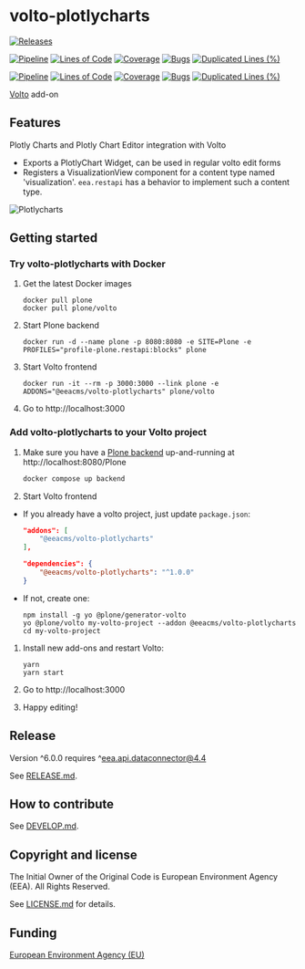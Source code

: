 # volto-plotlycharts

[![Releases](https://img.shields.io/github/v/release/eea/volto-plotlycharts)](https://github.com/eea/volto-plotlycharts/releases)

[![Pipeline](https://ci.eionet.europa.eu/buildStatus/icon?job=volto-addons%2Fvolto-plotlycharts%2Fmaster&subject=master)](https://ci.eionet.europa.eu/view/Github/job/volto-addons/job/volto-plotlycharts/job/master/display/redirect)
[![Lines of Code](https://sonarqube.eea.europa.eu/api/project_badges/measure?project=volto-plotlycharts-master&metric=ncloc)](https://sonarqube.eea.europa.eu/dashboard?id=volto-plotlycharts-master)
[![Coverage](https://sonarqube.eea.europa.eu/api/project_badges/measure?project=volto-plotlycharts-master&metric=coverage)](https://sonarqube.eea.europa.eu/dashboard?id=volto-plotlycharts-master)
[![Bugs](https://sonarqube.eea.europa.eu/api/project_badges/measure?project=volto-plotlycharts-master&metric=bugs)](https://sonarqube.eea.europa.eu/dashboard?id=volto-plotlycharts-master)
[![Duplicated Lines (%)](https://sonarqube.eea.europa.eu/api/project_badges/measure?project=volto-plotlycharts-master&metric=duplicated_lines_density)](https://sonarqube.eea.europa.eu/dashboard?id=volto-plotlycharts-master)

[![Pipeline](https://ci.eionet.europa.eu/buildStatus/icon?job=volto-addons%2Fvolto-plotlycharts%2Fdevelop&subject=develop)](https://ci.eionet.europa.eu/view/Github/job/volto-addons/job/volto-plotlycharts/job/develop/display/redirect)
[![Lines of Code](https://sonarqube.eea.europa.eu/api/project_badges/measure?project=volto-plotlycharts-develop&metric=ncloc)](https://sonarqube.eea.europa.eu/dashboard?id=volto-plotlycharts-develop)
[![Coverage](https://sonarqube.eea.europa.eu/api/project_badges/measure?project=volto-plotlycharts-develop&metric=coverage)](https://sonarqube.eea.europa.eu/dashboard?id=volto-plotlycharts-develop)
[![Bugs](https://sonarqube.eea.europa.eu/api/project_badges/measure?project=volto-plotlycharts-develop&metric=bugs)](https://sonarqube.eea.europa.eu/dashboard?id=volto-plotlycharts-develop)
[![Duplicated Lines (%)](https://sonarqube.eea.europa.eu/api/project_badges/measure?project=volto-plotlycharts-develop&metric=duplicated_lines_density)](https://sonarqube.eea.europa.eu/dashboard?id=volto-plotlycharts-develop)

[Volto](https://github.com/plone/volto) add-on

## Features

Plotly Charts and Plotly Chart Editor integration with Volto

- Exports a PlotlyChart Widget, can be used in regular volto edit forms
- Registers a VisualizationView component for a content type named
  'visualization'. `eea.restapi` has a behavior to implement such a content
  type.

![Plotlycharts](https://raw.githubusercontent.com/eea/volto-plotlycharts/master/docs/volto-plotlycharts.gif)

## Getting started

### Try volto-plotlycharts with Docker

1. Get the latest Docker images

   ```
   docker pull plone
   docker pull plone/volto
   ```

1. Start Plone backend

   ```
   docker run -d --name plone -p 8080:8080 -e SITE=Plone -e PROFILES="profile-plone.restapi:blocks" plone
   ```

1. Start Volto frontend

   ```
   docker run -it --rm -p 3000:3000 --link plone -e ADDONS="@eeacms/volto-plotlycharts" plone/volto
   ```

1. Go to http://localhost:3000

### Add volto-plotlycharts to your Volto project

1. Make sure you have a [Plone backend](https://plone.org/download) up-and-running at http://localhost:8080/Plone

   ```Bash
   docker compose up backend
   ```

1. Start Volto frontend

- If you already have a volto project, just update `package.json`:

  ```JSON
  "addons": [
      "@eeacms/volto-plotlycharts"
  ],

  "dependencies": {
      "@eeacms/volto-plotlycharts": "^1.0.0"
  }
  ```

- If not, create one:

  ```
  npm install -g yo @plone/generator-volto
  yo @plone/volto my-volto-project --addon @eeacms/volto-plotlycharts
  cd my-volto-project
  ```

1. Install new add-ons and restart Volto:

   ```
   yarn
   yarn start
   ```

1. Go to http://localhost:3000

1. Happy editing!

## Release

Version ^6.0.0 requires ^eea.api.dataconnector@4.4

See [RELEASE.md](https://github.com/eea/volto-plotlycharts/blob/master/RELEASE.md).

## How to contribute

See [DEVELOP.md](https://github.com/eea/volto-plotlycharts/blob/master/DEVELOP.md).

## Copyright and license

The Initial Owner of the Original Code is European Environment Agency (EEA).
All Rights Reserved.

See [LICENSE.md](https://github.com/eea/volto-plotlycharts/blob/master/LICENSE.md) for details.

## Funding

[European Environment Agency (EU)](http://eea.europa.eu)
